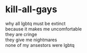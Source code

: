 # kill-all-gays</br>
why all lgbtq must be extinct</br>
because it makes me uncomfortable</br>
they are cringe</br>
they give me nightmares</br>
none of my ansestors were lgbtq</br>

